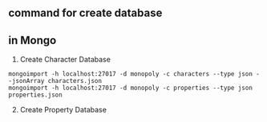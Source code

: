 ## command for create database

## in Mongo
1. Create Character Database
```
mongoimport -h localhost:27017 -d monopoly -c characters --type json --jsonArray characters.json
mongoimport -h localhost:27017 -d monopoly -c properties --type json properties.json
```

2. Create Property Database
